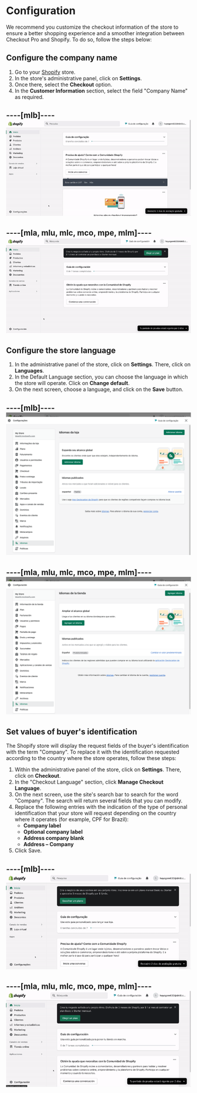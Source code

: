 # Configuration

We recommend you customize the checkout information of the store to ensure a better shopping experience and a smoother integration between Checkout Pro and Shopify. To do so, follow the steps below:

## Configure the company name 

1. Go to your [Shopify](https://accounts.shopify.com/store-login) store.
2. In the store's administrative panel, click on **Settings**.
3. Once there, select the **Checkout** option.
4. In the **Customer Information** section, select the field "Company Name" as required.

----[mlb]----
![configurar empresa portugues](/images/shopify/configurar-empresa-PT.gif)
------------

----[mla, mlu, mlc, mco, mpe, mlm]----
![configurar empresa español](/images/shopify/configurar-empresa-ES.gif)
------------

## Configure the store language 

1. In the administrative panel of the store, click on **Settings**. There, click on **Languages**.
2. In the Default Language section, you can choose the language in which the store will operate. Click on **Change default**.
3. On the next screen, choose a language, and click on the **Save** button.

----[mlb]----
![configurar idioma pt](/images/shopify/cambiar-idioma-PT.png)
------------

----[mla, mlu, mlc, mco, mpe, mlm]----
![configurar idioma es](/images/shopify/cambiar-idioma-ES.png)
------------

## Set values of buyer's identification

The Shopify store will display the request fields of the buyer's identification with the term "Company". To replace it with the identification requested according to the country where the store operates, follow these steps:

1. Within the administrative panel of the store, click on **Settings**. There, click on **Checkout**.
2. In the "Checkout Language" section, click **Manage Checkout Language**.
3. On the next screen, use the site's search bar to search for the word "Company". The search will return several fields that you can modify.
5. Replace the following entries with the indication of the type of personal identification that your store will request depending on the country where it operates (for example, CPF for Brazil):
     * **Company label**
     * **Optional company label**
     * **Address company blank**
     * **Address – Company**
6. Click Save.

----[mlb]----
![cambiar idioma PT](/images/shopify/company-name-pt-v2.gif)
------------

----[mla, mlu, mlc, mco, mpe, mlm]----
![cambiar idioma ES](/images/shopify/company-name-es-v2.gif)
------------